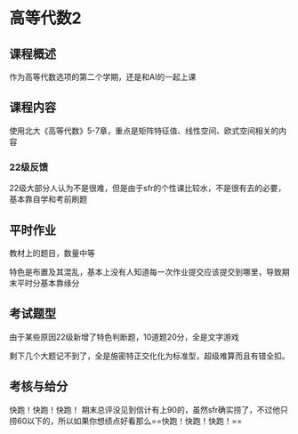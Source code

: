 # 高等代数2

## 课程概述
作为高等代数选项的第二个学期，还是和AI的一起上课

## 课程内容
使用北大《高等代数》5-7章，重点是矩阵特征值、线性空间、欧式空间相关的内容

### 22级反馈
22级大部分人认为不是很难，但是由于sfr的个性课比较水，不是很有去的必要，基本靠自学和考前刷题

## 平时作业

教材上的题目，数量中等

特色是布置及其混乱，基本上没有人知道每一次作业提交应该提交到哪里，导致期末平时分基本靠缘分

## 考试题型
由于某些原因22级新增了特色判断题，10道题20分，全是文字游戏

剩下几个大题记不到了，全是施密特正交化化为标准型，超级难算而且有错全扣。

## 考核与给分
快跑！快跑！快跑！
期末总评没见到信计有上90的，虽然sfr确实捞了，不过他只捞60以下的，所以如果你想绩点好看那么==快跑！快跑！快跑！==